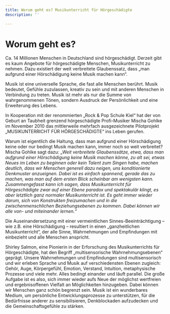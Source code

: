 ```yaml
---
title: Worum geht es? Musikunterricht für Hörgeschädigte
description: ''

---
```

# Worum geht es?

Ca. 14 Millionen Menschen in Deutschland sind hörgeschädigt. Derzeit gibt es kaum Angebote für hörgeschädigte Menschen, Musikunterricht zu nehmen. Dazu existiert der weit verbreitete Glaubenssatz, dass „man aufgrund einer Hörschädigung keine Musik machen kann“.

Musik ist eine universelle Sprache, die fast alle Menschen berührt. Musik bedeutet, Gefühle zuzulassen, kreativ zu sein und mit anderen Menschen in Verbindung zu treten. Musik ist mehr als nur die Summe von wahrgenommenen Tönen, sondern Ausdruck der Persönlichkeit und eine Erweiterung des Lebens.

In Kooperation mit der renommierten „Rock & Pop Schule Kiel“ hat der von Geburt an Taubheit grenzend hörgeschädigte Profi-Musiker Mischa Gohlke im November 2010 das mittlerweile mehrfach ausgezeichnete Pilotprojekt „MUSIKUNTERRICHT FÜR HÖRGESCHÄDIGTE“ ins Leben gerufen.

Warum ist eigentlich die Haltung, dass man aufgrund einer Hörschädigung keine oder nur bedingt Musik machen kann, immer noch so weit verbreitet? Mischa Gohlke sagt dazu: _„Weit verbreitete Glaubenssätze, etwa, dass man aufgrund einer Hörschädigung keine Musik machen könne, zu alt sei, etwas Neues im Leben zu beginnen oder kein Talent zum Singen habe, machen deutlich, dass wir Menschen generell dazu neigen, uns konditionierte Denkmuster anzueignen. Dabei ist es einfach spannend, gerade das zu machen, was man auf dem ersten Blick scheinbar am wenigsten kann. Zusammengefasst kann ich sagen, dass Musikunterricht für Hörgeschädigte zwar auf einer Ebene paradox und spektakulär klingt, es aber letztlich ganz normaler Musikunterricht ist. Es geht immer wieder darum, sich von Konstrukten freizumachen und in die zwischenmenschlichen Beziehungsebenen zu kommen. Dabei können wir alle von- und miteinander lernen.“_

Die Auseinandersetzung mit einer vermeintlichen Sinnes-Beeinträchtigung – wie z.B. eine Hörschädigung – resultiert in einen „ganzheitlichen Musikunterricht“, der alle Sinne, Wahrnehmungen und Empfindungen mit einbezieht und alle Menschen anspricht.

Shirley Salmon, eine Pionierin in der Erforschung des Musikunterrichts für Hörgeschädigte, hat den Begriff „multisensorische Wahrnehmungsebenen“ geprägt. Unsere Wahrnehmungen und Empfindungen sind multisensorisch und wir erleben Sprache und Musik auf verschiedensten Ebenen zugleich: Gehör, Auge, Körpergefühl, Emotion, Verstand, Intuition, metaphysische Prozesse und viele mehr. Alles bedingt einander und läuft parallel. Die große Aufgabe ist es also, sich immer wieder aufs Neue der möglichst wertfreien und ergebnisoffenen Vielfalt an Möglichkeiten hinzugeben. Dabei können wir Menschen ganz schön begrenzt sein. Musik ist ein wunderbares Medium, um persönliche Entwicklungsprozesse zu unterstützen, für die Bedürfnisse anderer zu sensibilisieren, Denkblockaden aufzudecken und die Gemeinschaftsgefühle zu stärken.